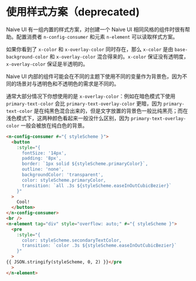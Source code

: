 # 使用样式方案（deprecated)

Naive UI 有一组内置的样式方案，对创建一个 Naive UI 相同风格的组件时很有帮助。配置消费者 `n-config-consumer` 和元素 `n-element` 可以读取样式方案。

如果你看到了 `x-color` 和 `x-overlay-color` 同时存在，那么 `x-color` 是由 `base-background-color` 和 `x-overlay-color` 混合得来的。`x-color` 保证没有透明度，`x-overlay-color` 保证是半透明的。

Naive UI 内部的组件可能会在不同的主题下使用不同的变量作为背景色，因为不同的场景对与透明色和不透明色的需求是不同的。

通常大部分情况下你想使用的是 `x-overlay-color`：例如在暗色模式下使用 `primary-text-color` 会比 `primary-text-overlay-color` 更暗，因为 `primary-text-color` 是在纯黑色混合出来的，但是文字放置的背景色一般比纯黑亮；而在浅色模式下，这两种颜色看起来一般没什么区别，因为 `primary-text-overlay-color` 一般会被放在纯白色的背景。

```html
<n-config-consumer #="{ styleScheme }">
  <button
    :style="{
      fontSize: '14px',
      padding: '8px',
      border: `1px solid ${styleScheme.primaryColor}`,
      outline: 'none',
      backgroundColor: 'transparent',
      color: styleScheme.primaryColor,
      transition: `all .3s ${styleScheme.easeInOutCubicBezier}`
    }"
  >
    Cool!
  </button>
</n-config-consumer>
<br />
<n-element tag="div" style="overflow: auto;" #="{ styleScheme }">
  <pre
    :style="{
      color: styleScheme.secondaryTextColor,
      transition: `color .3s ${styleScheme.easeInOutCubicBezier}`
    }"
  >
{{ JSON.stringify(styleScheme, 0, 2) }}</pre
  >
</n-element>
```

